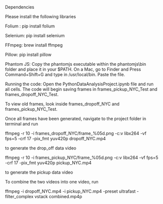 Dependencies

Please install the following libraries

Folium : pip install folium

Selenium: pip install selenium 

FFmpeg: brew install ffmpeg

Pillow: pip install pillow

Phantom JS: Copy the phantomjs executable within the phantomjs\bin folder and place it in your $PATH.  On a Mac, go to Finder and Press Command+Shift+G and type in /usr/local/bin. Paste the file.

Running the code:
Open the PythonDataAnalysisProject.ipynb file and run all cells. The code will begin saving frames in frames_pickup_NYC_Test and frames_dropoff_NYC_Test.

To view old frames, look inside frames_dropoff_NYC and frames_pickup_NYC_Test.

Once all frames have been generated, navigate to the project folder in terminal and run 

ffmpeg -r 10 -i frames_dropoff_NYC/frame_%05d.png -c:v libx264 -vf fps=5 -crf 17 -pix_fmt yuv420p dropoff_NYC.mp4

to generate the drop_off data video 

ffmpeg -r 10 -i frames_pickup_NYC/frame_%05d.png -c:v libx264 -vf fps=5 -crf 17 -pix_fmt yuv420p pickup_NYC.mp4

to generate the pickup data video

To combine the two videos into one video, run 

ffmpeg -i dropoff_NYC.mp4 -i pickup_NYC.mp4 -preset ultrafast -filter_complex vstack combined.mp4p
